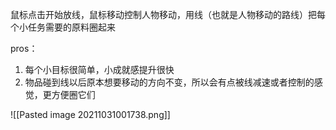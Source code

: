鼠标点击开始放线，鼠标移动控制人物移动，用线（也就是人物移动的路线）把每个小任务需要的原料圈起来

pros：
1. 每个小目标很简单，小成就感提升很快
2. 物品碰到线以后原本想要移动的方向不变，所以会有点被线减速或者控制的感觉，更方便圈它们



![[Pasted image 20211031001738.png]]